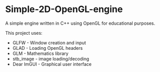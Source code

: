 # Simple-2D-OpenGL-engine
A simple engine written in C++ using OpenGL for educational purposes.

This project uses:
- GLFW - Window creation and input
- GLAD - Loading OpenGL headers
- GLM - Mathematics library
- stb_image - image loading/decoding
- Dear ImGUI - Graphical user interface
